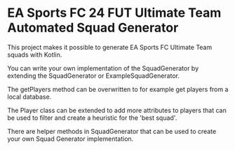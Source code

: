 # EA Sports FC 24 FUT Ultimate Team Automated Squad Generator
This project makes it possible to generate EA Sports FC Ultimate Team squads with Kotlin.

You can write your own implementation of the SquadGenerator by extending the SquadGenerator or ExampleSquadGenerator.

The getPlayers method can be overwritten to for example get players from a local database.

The Player class can be extended to add more attributes to players that can be used to filter and create a heuristic for the 'best squad'.

There are helper methods in SquadGenerator that can be used to create your own Squad Generator implementation.